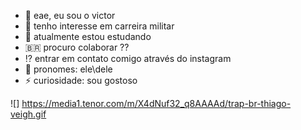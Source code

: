 - 🤙 eae, eu sou o victor 
- 👀 tenho interesse em carreira militar
- 🌱 atualmente estou estudando
- 🇧🇷 procuro colaborar ??
- ⁉️ entrar em contato comigo através do instagram
- 🦍 pronomes: ele\dele
- ⚡ curiosidade: sou gostoso 


![] https://media1.tenor.com/m/X4dNuf32_q8AAAAd/trap-br-thiago-veigh.gif


